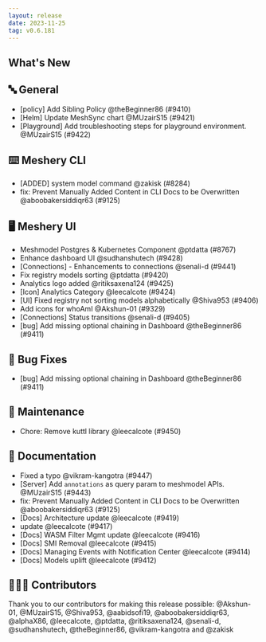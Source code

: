 ```yaml
---
layout: release
date: 2023-11-25
tag: v0.6.181
---
```


## What's New

## 🔤 General

- [policy] Add Sibling Policy @theBeginner86 (#9410)
- [Helm] Update MeshSync chart @MUzairS15 (#9421)
- [Playground] Add troubleshooting steps for playground environment. @MUzairS15 (#9422)

## ⌨️ Meshery CLI

- [ADDED] system model command @zakisk (#8284)
- fix: Prevent Manually Added Content in CLI Docs to be Overwritten @aboobakersiddiqr63 (#9125)

## 🖥 Meshery UI

- Meshmodel Postgres & Kubernetes Component @ptdatta (#8767)
- Enhance dashboard UI @sudhanshutech (#9428)
- [Connections] - Enhancements to connections @senali-d (#9441)
- Fix registry models sorting @ptdatta (#9420)
- Analytics logo added @ritiksaxena124 (#9425)
- [Icon] Analytics Category @leecalcote (#9424)
- [UI] Fixed registry not sorting models alphabetically @Shiva953 (#9406)
- Add icons for whoAmI @Akshun-01 (#9329)
- [Connections] Status transitions @senali-d (#9405)
- [bug] Add missing optional chaining in Dashboard @theBeginner86 (#9411)

## 🐛 Bug Fixes

- [bug] Add missing optional chaining in Dashboard @theBeginner86 (#9411)

## 🧰 Maintenance

- Chore: Remove kuttl library @leecalcote (#9450)

## 📖 Documentation

- Fixed a typo @vikram-kangotra (#9447)
- [Server] Add `annotations` as query param to meshmodel APIs. @MUzairS15 (#9443)
- fix: Prevent Manually Added Content in CLI Docs to be Overwritten @aboobakersiddiqr63 (#9125)
- [Docs] Architecture update @leecalcote (#9419)
- update @leecalcote (#9417)
- [Docs] WASM Filter Mgmt update @leecalcote (#9416)
- [Docs] SMI Removal @leecalcote (#9415)
- [Docs] Managing Events with Notification Center @leecalcote (#9414)
- [Docs] Models uplift @leecalcote (#9412)

## 👨🏽‍💻 Contributors

Thank you to our contributors for making this release possible:
@Akshun-01, @MUzairS15, @Shiva953, @aabidsofi19, @aboobakersiddiqr63, @alphaX86, @leecalcote, @ptdatta, @ritiksaxena124, @senali-d, @sudhanshutech, @theBeginner86, @vikram-kangotra and @zakisk
